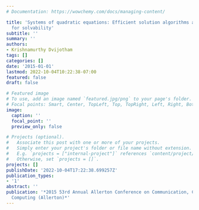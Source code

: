 ```yaml
---
# Documentation: https://wowchemy.com/docs/managing-content/

title: 'Systems of quadratic equations: Efficient solution algorithms and conditions
  for solvability'
subtitle: ''
summary: ''
authors:
- Krishnamurthy Dvijotham
tags: []
categories: []
date: '2015-01-01'
lastmod: 2022-10-04T10:22:38-07:00
featured: false
draft: false

# Featured image
# To use, add an image named `featured.jpg/png` to your page's folder.
# Focal points: Smart, Center, TopLeft, Top, TopRight, Left, Right, BottomLeft, Bottom, BottomRight.
image:
  caption: ''
  focal_point: ''
  preview_only: false

# Projects (optional).
#   Associate this post with one or more of your projects.
#   Simply enter your project's folder or file name without extension.
#   E.g. `projects = ["internal-project"]` references `content/project/deep-learning/index.md`.
#   Otherwise, set `projects = []`.
projects: []
publishDate: '2022-10-04T17:22:38.699257Z'
publication_types:
- '1'
abstract: ''
publication: '*2015 53rd Annual Allerton Conference on Communication, Control, and
  Computing (Allerton)*'
---
```

